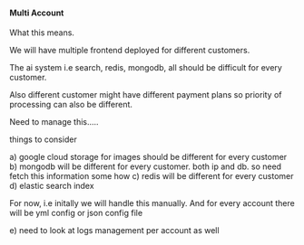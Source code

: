 #### Multi Account ####

What this means. 

We will have multiple frontend deployed for different customers.

The ai system i.e search, redis, mongodb, all should be difficult for every customer.

Also different customer might have different payment plans so priority of processing can also be different. 

Need to manage this.....

things to consider

a) google cloud storage for images should be different for every customer
b) mongodb will be different for every customer. both ip and db. so need fetch this information some how
c) redis will be different for every customer
d) elastic search index


For now, i.e initally we will handle this manually.
And for every account there will be yml config or json config file



e) need to look at logs management per account as well